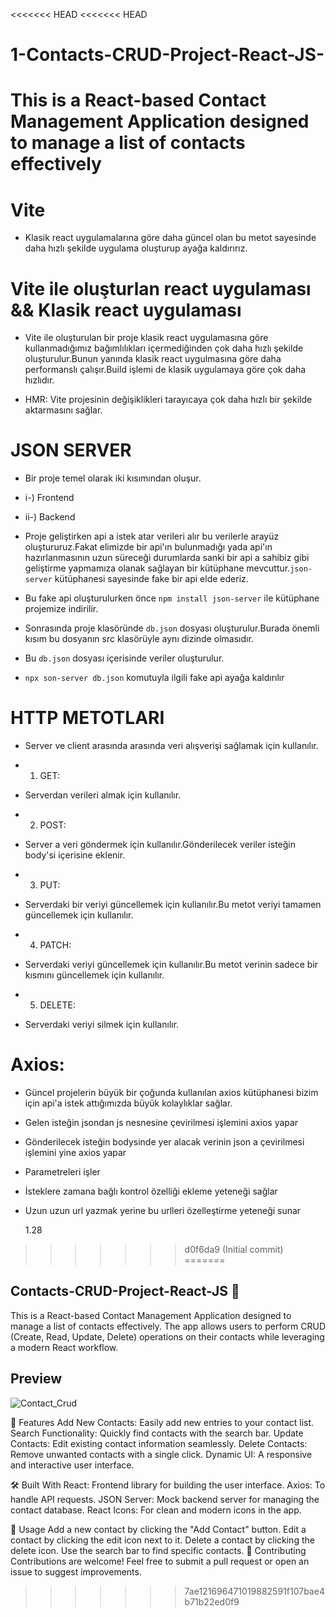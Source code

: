 <<<<<<< HEAD
<<<<<<< HEAD
# 1-Contacts-CRUD-Project-React-JS-
This is a React-based Contact Management Application designed to manage a list of contacts effectively
=======
# Vite

- Klasik react uygulamalarına göre daha güncel olan bu metot sayesinde daha hızlı şekilde uygulama oluşturup ayağa kaldırırız.

# Vite ile oluşturlan react uygulaması && Klasik react uygulaması

- Vite ile oluşturulan bir proje klasik react uygulamasına göre kullanmadığımız bağımlılıkları içermediğinden çok daha hızlı şekilde oluşturulur.Bunun yanında klasik react uygulmasına göre daha performanslı çalışır.Build işlemi de klasik uygulamaya göre çok daha hızlıdır.

- HMR: Vite projesinin değişiklikleri tarayıcaya çok daha hızlı bir şekilde aktarmasını sağlar.

# JSON SERVER

- Bir proje temel olarak iki kısımından oluşur.

- i-) Frontend
- ii-) Backend

- Proje geliştirken api a istek atar verileri alır bu verilerle arayüz oluştururuz.Fakat elimizde bir api'ın bulunmadığı yada api'ın hazırlanmasının uzun süreceği durumlarda sanki bir api a sahibiz gibi geliştirme yapmamıza olanak sağlayan bir kütüphane mevcuttur.`json-server` kütüphanesi sayesinde fake bir api elde ederiz.

- Bu fake api oluşturulurken önce `npm install json-server` ile kütüphane projemize indirilir.
- Sonrasında proje klasöründe `db.json` dosyası oluşturulur.Burada önemli kısım bu dosyanın src klasörüyle aynı dizinde olmasıdır.
- Bu `db.json` dosyası içerisinde veriler oluşturulur.
- `npx son-server db.json` komutuyla ilgili fake api ayağa kaldırılır

# HTTP METOTLARI

- Server ve client arasında arasında veri alışverişi sağlamak için kullanılır.

- 1. GET:
- Serverdan verileri almak için kullanılır.

- 2. POST:
- Server a veri göndermek için kullanılır.Gönderilecek veriler isteğin body'si içerisine eklenir.

- 3. PUT:
- Serverdaki bir veriyi güncellemek için kullanılır.Bu metot veriyi tamamen güncellemek için kullanılır.

- 4. PATCH:
- Serverdaki veriyi güncellemek için kullanılır.Bu metot verinin sadece bir kısmını güncellemek için kullanılır.

- 5. DELETE:
- Serverdaki veriyi silmek için kullanılır.

# Axios:

- Güncel projelerin büyük bir çoğunda kullanılan axios kütüphanesi bizim için api'a istek attığımızda büyük kolaylıklar sağlar.

- Gelen isteğin jsondan js nesnesine çevirilmesi işlemini axios yapar
- Gönderilecek isteğin bodysinde yer alacak verinin json a çevirilmesi işlemini yine axios yapar
- Parametreleri işler
- İsteklere zamana bağlı kontrol özelliği ekleme yeteneği sağlar
- Uzun uzun url yazmak yerine bu urlleri özelleştirme yeteneği sunar

  1.28
>>>>>>> d0f6da9 (Initial commit)
=======

## Contacts-CRUD-Project-React-JS 📇
This is a React-based Contact Management Application designed to manage a list of contacts effectively. The app allows users to perform CRUD (Create, Read, Update, Delete) operations on their contacts while leveraging a modern React workflow.
## Preview
![Contact_Crud](https://github.com/user-attachments/assets/0ff82c75-2e9e-4c92-b9f6-0cbff2bcea0d)



🚀 Features
Add New Contacts: Easily add new entries to your contact list.
Search Functionality: Quickly find contacts with the search bar.
Update Contacts: Edit existing contact information seamlessly.
Delete Contacts: Remove unwanted contacts with a single click.
Dynamic UI: A responsive and interactive user interface.

🛠️ Built With
React: Frontend library for building the user interface.
Axios: To handle API requests.
JSON Server: Mock backend server for managing the contact database.
React Icons: For clean and modern icons in the app.

📝 Usage
Add a new contact by clicking the "Add Contact" button.
Edit a contact by clicking the edit icon next to it.
Delete a contact by clicking the delete icon.
Use the search bar to find specific contacts.
🎉 Contributing
Contributions are welcome! Feel free to submit a pull request or open an issue to suggest improvements.

>>>>>>> 7ae121696471019882591f107bae4b71b22ed0f9

